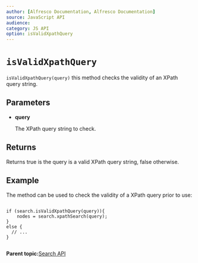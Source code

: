 ```yaml
---
author: [Alfresco Documentation, Alfresco Documentation]
source: JavaScript API
audience: 
category: JS API
option: isValidXpathQuery
---
```


# `isValidXpathQuery`

`isValidXpathQuery(query)` this method checks the validity of an XPath query string.

## Parameters

-   **query**

    The XPath query string to check.


## Returns

Returns true is the query is a valid XPath query string, false otherwise.

## Example

The method can be used to check the validity of a XPath query prior to use:

```

if (search.isValidXpathQuery(query)){
    nodes = search.xpathSearch(query);
}
else {
  // ...
}
      
```

**Parent topic:**[Search API](../references/API-JS-Search.md)

